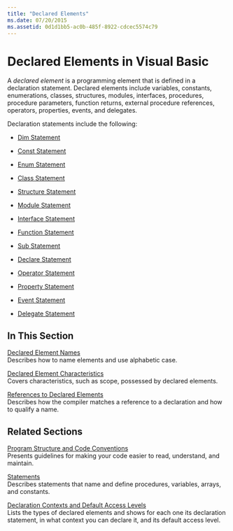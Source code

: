 ```yaml
---
title: "Declared Elements"
ms.date: 07/20/2015
ms.assetid: 0d1d1bb5-ac0b-485f-8922-cdcec5574c79
---
```

# Declared Elements in Visual Basic
A *declared element* is a programming element that is defined in a declaration statement. Declared elements include variables, constants, enumerations, classes, structures, modules, interfaces, procedures, procedure parameters, function returns, external procedure references, operators, properties, events, and delegates.  
  
 Declaration statements include the following:  
  
- [Dim Statement](../../../../visual-basic/language-reference/statements/dim-statement.md)  
  
- [Const Statement](../../../../visual-basic/language-reference/statements/const-statement.md)  
  
- [Enum Statement](../../../../visual-basic/language-reference/statements/enum-statement.md)  
  
- [Class Statement](../../../../visual-basic/language-reference/statements/class-statement.md)  
  
- [Structure Statement](../../../../visual-basic/language-reference/statements/structure-statement.md)  
  
- [Module Statement](../../../../visual-basic/language-reference/statements/module-statement.md)  
  
- [Interface Statement](../../../../visual-basic/language-reference/statements/interface-statement.md)  
  
- [Function Statement](../../../../visual-basic/language-reference/statements/function-statement.md)  
  
- [Sub Statement](../../../../visual-basic/language-reference/statements/sub-statement.md)  
  
- [Declare Statement](../../../../visual-basic/language-reference/statements/declare-statement.md)  
  
- [Operator Statement](../../../../visual-basic/language-reference/statements/operator-statement.md)  
  
- [Property Statement](../../../../visual-basic/language-reference/statements/property-statement.md)  
  
- [Event Statement](../../../../visual-basic/language-reference/statements/event-statement.md)  
  
- [Delegate Statement](../../../../visual-basic/language-reference/statements/delegate-statement.md)  
  
## In This Section  
 [Declared Element Names](../../../../visual-basic/programming-guide/language-features/declared-elements/declared-element-names.md)  
 Describes how to name elements and use alphabetic case.  
  
 [Declared Element Characteristics](../../../../visual-basic/programming-guide/language-features/declared-elements/declared-element-characteristics.md)  
 Covers characteristics, such as scope, possessed by declared elements.  
  
 [References to Declared Elements](../../../../visual-basic/programming-guide/language-features/declared-elements/references-to-declared-elements.md)  
 Describes how the compiler matches a reference to a declaration and how to qualify a name.  
  
## Related Sections  
 [Program Structure and Code Conventions](../../../../visual-basic/programming-guide/program-structure/program-structure-and-code-conventions.md)  
 Presents guidelines for making your code easier to read, understand, and maintain.  
  
 [Statements](../../../../visual-basic/language-reference/statements/index.md)  
 Describes statements that name and define procedures, variables, arrays, and constants.  
  
 [Declaration Contexts and Default Access Levels](../../../../visual-basic/language-reference/statements/declaration-contexts-and-default-access-levels.md)  
 Lists the types of declared elements and shows for each one its declaration statement, in what context you can declare it, and its default access level.
